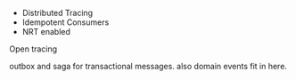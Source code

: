 
* Distributed Tracing
* Idempotent Consumers
* NRT enabled

Open tracing

outbox and saga for transactional messages. also domain events fit in here. 